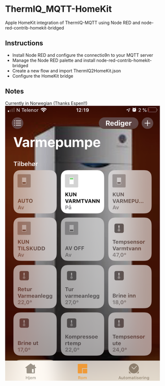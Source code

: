 # ThermIQ_MQTT-HomeKit
Apple HomeKit integration of ThermIQ-MQTT using Node RED and node-red-contrib-homekit-bridged

## Instructions
- Install Node RED and configure the connectio9n to your MQTT server
- Manage the Node RED palette and install node-red-contrib-homekit-bridged
- Create a new flow and import ThermIQ2HomeKit.json
- Configure the HomeKit bridge

## Notes
Currently in Norwegian (Thanks Espen!!)
![HomeKit GUI](HomeKitGui.png)
